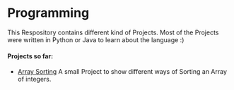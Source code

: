 # Programming

This Respository contains different kind of Projects. Most of the Projects were written in Python or Java to learn about the language :)

#### Projects so far:
* [Array Sorting](https://github.com/sebastian-sl/Programming/blob/master/Projects/Array%20Sorting.ipynb) A small Project to show different ways of Sorting an Array of integers.
